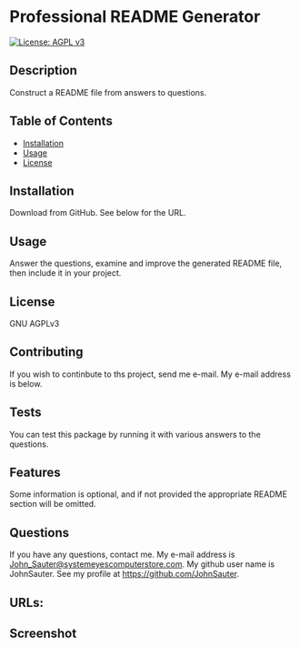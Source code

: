 # Professional README Generator
[![License: AGPL v3](https://img.shields.io/badge/License-AGPL_v3-blue.svg)](https://www.gnu.org/licenses/agpl-3.0)
## Description

Construct a README file from answers to questions.

## Table of Contents

- [Installation](#installation)
- [Usage](#usage)
- [License](#license)

## Installation

Download from GitHub.  See below for the URL.

## Usage

Answer the questions, examine and improve the generated README file, then include it in your project.

## License
GNU AGPLv3

## Contributing
If you wish to continbute to ths project, send me e-mail.  My e-mail address is below.

## Tests
You can test this package by running it with various answers to the questions.

## Features
Some information is optional, and if not provided the appropriate README section will be omitted.
## Questions

If you have any questions, contact me.
My e-mail address is John_Sauter@systemeyescomputerstore.com.
My github user name is JohnSauter.  See my profile at
https://github.com/JohnSauter.

## URLs:

## Screenshot
